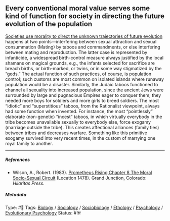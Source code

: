 ## Every conventional moral value serves some kind of function for society in directing the future evolution of the population

[Societies use morality to direct the unknown trajectories of future evolution](Societies%20use%20morality%20to%20direct%20the%20unknown%20trajectories%20of%20future%20evolution.md) happens at two points—interfering between sexual attraction and sexual consummation (Mating) by taboos and commandments, or else interfering between mating and reproduction. The latter case is represented by infanticide, a widespread birth-control measure always justified by the local shamans on magical grounds, e.g., the infants selected for sacrifice are breach births, or birth-marked, or twins, or in some way stigmatized by the “gods.” The actual function of such practices, of course, is population control; such customs are most common on isolated islands where runaway population would be a disaster. Similarly, the Judaic taboos functioned to channel all sexuality into increased population, since the ancient Jews were surrounded by large and pugnacious Empires eager to conquer them; they needed more boys for soldiers and more girls to breed soldiers. The most “idiotic” and “superstitious” taboos, from the Rationalist viewpoint, always had some function when invented. For instance, the most “pointlessly” elaborate (non-genetic) “incest” taboos, in which virtually everybody in the tribe becomes unavailable sexually to everybody else, force exogamy (marriage outside the tribe). This creates affectional alliances (family ties) between tribes and decreases warfare. Something like this primitive exogamy survived into very recent times, in the custom of marrying one royal family to another.

---

##### References

* Wilson, A., Robert. (1983). [Prometheus Rising Chapter 8 The Moral Socio-Sexual Circuit](Prometheus%20Rising%20Chapter%208%20The%20Moral%20Socio-Sexual%20Circuit.md) (Location 1478). Grand Junction, Colorado: *Hilaritas Press*.

##### Metadata

Type: #🔴 
Tags: [Biology]() / [Sociology](Sociology.md) / [Sociobiology]() / [Ethology]() / [Psychology](Psychology.md) / [Evolutionary Psychology]()
Status: #☀️ 
